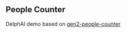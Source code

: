 People Counter
-------------------

DelphAI demo based on [gen2-people-counter](https://github.com/luxonis/depthai-experiments/tree/master/gen2-people-counter)
